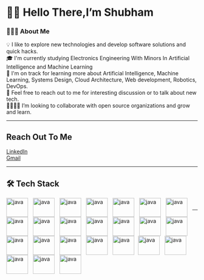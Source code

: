 <h1> 👋🏽 Hello There,I’m Shubham </h1>

<h3>👨🏽‍💻 About Me</h3>

💡  I like to explore new technologies and develop software solutions and quick hacks. </br>
🎓  I'm currently studying Electronics Engineering With Minors In Artificial Intelligence and Machine Learning </br>
🌱  I'm on track for learning more about Artificial Intelligence, Machine Learning, Systems Design, Cloud Architecture, Web development, Robotics, DevOps. </br> 
💬  Feel free to reach out to me for interesting discussion or to talk about new tech.</br>
🫱🏼‍🫲🏽 I’m looking to collaborate with open source organizations and grow and learn. </br>

---

<h2> Reach Out To Me </h2>
<a href="https://www.linkedin.com/in/shubham-vishwakarma-j21/">LinkedIn</a>
</br>
<a href="sv773460@gmail.com">Gmail</a>

---

<h2>🛠️ Tech Stack </h2>

<img
  align="left"
  alt="java"
  height="50px"
  width="57px"
  style="padding-right: 10px"
  src="https://cdn.jsdelivr.net/gh/devicons/devicon/icons/javascript/javascript-original.svg"
/>
<img
  align="left"
  alt="java"
  height="50px"
  width="57px"
  style="padding-right: 10px"
  src="https://cdn.jsdelivr.net/gh/devicons/devicon/icons/python/python-original.svg"
/>
<img
  align="left"
  alt="java"
  height="50px"
  width="57px"
  style="padding-right: 10px"
  src="https://cdn.jsdelivr.net/gh/devicons/devicon/icons/cplusplus/cplusplus-original.svg"
/>
<img
  align="left"
  alt="java"
  height="50px"
  width="57px"
  style="padding-right: 10px"
  src="https://cdn.jsdelivr.net/gh/devicons/devicon/icons/html5/html5-original.svg"
/>
<img
  align="left"
  alt="java"
  height="50px"
  width="57px"
  style="padding-right: 10px"
  src="https://cdn.jsdelivr.net/gh/devicons/devicon/icons/css3/css3-original.svg"
/>
<img
  align="left"
  alt="java"
  height="50px"
  width="57px"
  style="padding-right: 10px"
  src="https://cdn.jsdelivr.net/gh/devicons/devicon/icons/vscode/vscode-original.svg"
/>
<img
  align="left"
  alt="java"
  height="50px"
  width="57px"
  style="padding-right: 10px"
  src="https://cdn.jsdelivr.net/gh/devicons/devicon/icons/git/git-original.svg"
/>
<!-- <img
  align="left"
  alt="java"
  height="50px"
  width="57px"
  style="padding-right: 10px"
  src="https://cdn.jsdelivr.net/gh/devicons/devicon/icons/github/github-original.svg"
/> -->

<img
  align="left"
  alt="java"
  height="50px"
  width="57px"
  style="padding-right: 10px"
  src="https://cdn.jsdelivr.net/gh/devicons/devicon/icons/numpy/numpy-original.svg"
/>
<img
  align="left"
  alt="java"
  height="50px"
  width="57px"
  style="padding-right: 10px"
  src="https://cdn.jsdelivr.net/gh/devicons/devicon/icons/pandas/pandas-original.svg"
/>
<img
  align="left"
  alt="java"
  height="50px"
  width="57px"
  style="padding-right: 10px"
  src="https://cdn.jsdelivr.net/gh/devicons/devicon/icons/materialui/materialui-original.svg"
/>
<img
  align="left"
  alt="java"
  height="50px"
  width="57px"
  style="padding-right: 10px"
  src="https://cdn.jsdelivr.net/gh/devicons/devicon/icons/bootstrap/bootstrap-original.svg"
/>
<img
  align="left"
  alt="java"
  height="50px"
  width="57px"
  style="padding-right: 10px"
  src="https://cdn.jsdelivr.net/gh/devicons/devicon/icons/react/react-original.svg"
/>
<img
  align="left"
  alt="java"
  height="50px"
  width="57px"
  style="padding-right: 10px"
  src="https://cdn.jsdelivr.net/gh/devicons/devicon/icons/nodejs/nodejs-original.svg"
/>
<img
  align="left"
  alt="java"
  height="50px"
  width="57px"
  style="padding-right: 10px"
  src="https://cdn.jsdelivr.net/gh/devicons/devicon/icons/mongodb/mongodb-original.svg"
/>
<!-- <img
  align="left"
  alt="java"
  height="50px"
  width="57px"
  style="padding-right: 10px"
  src="https://cdn.jsdelivr.net/gh/devicons/devicon/icons/express/express-original-wordmark.svg"
  class="devicon-express-original"
/> -->

<img
  align="left"
  alt="java"
  height="50px"
  width="57px"
  style="padding-right: 10px"
  src="https://cdn.jsdelivr.net/gh/devicons/devicon/icons/mysql/mysql-original-wordmark.svg"
/>
<img
  align="left"
  alt="java"
  height="50px"
  width="57px"
  style="padding-right: 10px"
  src="https://cdn.jsdelivr.net/gh/devicons/devicon/icons/docker/docker-original.svg"
/>

<img
  align="left"
  alt="java"
  height="50px"
  width="57px"
  style="padding-right: 10px"
  src="https://cdn.jsdelivr.net/gh/devicons/devicon/icons/heroku/heroku-original.svg"
/>
<img
  align="left"
  alt="java"
  height="50px"
  width="57px"
  style="padding-right: 10px"
  src="https://cdn.jsdelivr.net/gh/devicons/devicon/icons/graphql/graphql-plain.svg"
/>
<img
  align="left"
  alt="java"
  height="50px"
  width="57px"
  style="margin-right: 10px"
  src="https://cdn.jsdelivr.net/gh/devicons/devicon/icons/jest/jest-plain.svg"
/>
<img
  align="left"
  alt="java"
  height="50px"
  width="57px"
  style="padding-right: 10px"
  src="https://cdn.jsdelivr.net/gh/devicons/devicon/icons/kubernetes/kubernetes-plain.svg"
/>
<img
  align="left"
  alt="java"
  height="50px"
  width="57px"
  style="padding-right: 10px"
  src="https://cdn.jsdelivr.net/gh/devicons/devicon/icons/linux/linux-original.svg"
/>
<img
  align="left"
  alt="java"
  height="50px"
  width="57px"
  style="padding-right: 10px"
  src="https://cdn.jsdelivr.net/gh/devicons/devicon/icons/redis/redis-original.svg"
/>
<img
  align="left"
  alt="java"
  height="50px"
  width="57px"
  style="padding-right: 10px"
  src="https://cdn.jsdelivr.net/gh/devicons/devicon/icons/sequelize/sequelize-original.svg"
/>
<img
  align="left"
  alt="java"
  height="50px"
  width="57px"
  style="padding-right: 10px"
  src="https://cdn.jsdelivr.net/gh/devicons/devicon/icons/postgresql/postgresql-original.svg"
/>
<br />
          
---

<!---
ShubhamAXS19/ShubhamAXS19 is a ✨ special ✨ repository because its `README.md` (this file) appears on your GitHub profile.
You can click the Preview link to take a look at your changes.
--->
